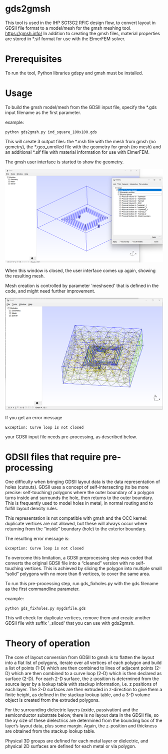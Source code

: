 # gds2gmsh

This tool is used in the IHP SG13G2 RFIC design flow, to convert layout
in GDSII file format to a model/mesh for the gmsh meshing tool.
https://gmsh.info/
In addition to creating the gmsh files, material properties are stored 
in *.sif format for use with the ElmerFEM solver.

# Prerequisites

To run the tool, Python libraries gdspy and gmsh must be installed.

# Usage

To build the gmsh model/mesh from the GDSII input file, specify the 
*.gds input filename as the first parameter.

example:
```
python gds2gmsh.py ind_square_100x100.gds
```

This will create 3 output files:
the *.msh file with the mesh from gmsh (no gemetry), 
the *.geo_unrolled file with the geometry for gmsh (no mesh) and
an additional *.sif file with material information for use with ElmerFEM.

The gmsh user interface is started to show the geometry. 

![plot](./doc/geometry_view.png)

When this window is closed, the user interface comes up again, 
showing the resulting mesh.

Mesh creation is controlled by parameter 'meshseed' that is defined in the code, 
and might need further improvement.

![plot](./doc/mesh_view.png)

If you get an error message

```
Exception: Curve loop is not closed
```

your GDSII input file needs pre-processing, as described below.

# GDSII files that require pre-processing

One difficulty when bringing GDSII layout data is the data representation of 
holes (cutouts). GDSII uses a concept of self-intersecting (to be more precise: self-touching) 
polygons where the outer boundary of a polygon turns inside and surrounds the hole, 
then returns to the outer boundary. This is frequently used to model holes in metal, 
in normal routing and to fulfill layout density rules. 

This representation is not compatible with gmsh and the OCC kernel: 
duplicate vertices are not allowed, but these will always occur where returning 
from the “inside” boundary (hole) to the exterior boundary.

The resulting error message is:
```
Exception: Curve loop is not closed
```

To overcome this limitation, a GDSII preprocessing step was coded that converts 
the original GDSII file into a “cleaned” version with no self-touching vertices. 
This is achieved by slicing the polygon into multiple small “solid” polygons 
with no more than 6 vertices, to cover the same area.

To run this pre-processing step, run gds_fixholes.py with the gds filename as the 
first commandline parameter. 


example:
```
python gds_fixholes.py mygdsfile.gds
```

This will check for duplicate vertices, remove them and create another GDSII file 
with suffix '_sliced' that you can use with gds2gmsh.

# Theory of operation

The core of layout conversion from GDSII to gmsh is to flatten the layout 
into a flat list of polygons, iterate over all vertices of each polygon and 
build a list of points (1-D) which are then combined to lines of adjacent points (2-D)
which are then combined to a curve loop (2-D) which is then declared as surface (2-D).
For each 2-D surface, the z-position is determined from the source layer by a lookup 
table with stackup information, i.e. z positions of each layer. 
The 2-D surfaces are then extruded in z-direction to give them a finite height, 
as defined in the stackup lookup table, and a 3-D volume object is created from 
the extruded polygons.

For the surrounding dielectric layers (oxide, passivation) and the semiconductor 
substrate below, there is no layout data in the GDSII file, so the xy size of 
these dielectrics are determined from the bounding box of the layer’s layout data, 
plus some margin. Again, the z-position and thickness are obtained from the stackup
lookup table.

Physical 3D groups are defined for each metal layer or dielectric, 
and physical 2D surfaces are defined for each metal or via polygon.

